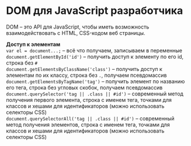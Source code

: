 # DOM для JavaScript разработчика

DOM &ndash; это API для JavaScript, чтобы иметь возможность взаимодействовать с HTML, CSS-кодом веб страницы.

**Доступ к элементам**<br />
`var el = document...;` &ndash; всё что получаем, записываем в переменные<br />
`document.getElementById('id')` &ndash; получить доступ к элементу по его id, строка без `#`<br />
`document.getElementsByClassName('class')` &ndash; получить доступ к элементам по их классу, строка без `.`, получаем псевдомассив<br />
`document.getElementsByTagName('tag')` &ndash; получить элемент по названию его тега, строка без угловых скобок, получаем псевдомассив<br />
`document.querySelector('tag || .class || #id')` &ndash; современный метод получения первого элемента, строка с именем тега, точками для классов и хешами для идентификаторов (можно использовать селекторы CSS)<br />
`document.querySelectorAll('tag || .class || #id')` &ndash; современный метод получения элементов, строка с именем тега, точками для классов и хешами для идентификаторов (можно использовать селекторы CSS)<br />
